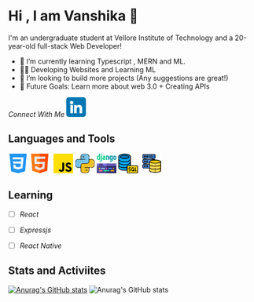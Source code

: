 # Hi , I am Vanshika 👋 #

I'm an undergraduate student at Vellore Institute of Technology and a 20-year-old full-stack Web Developer!
* 🌱 I’m currently learning Typescript , MERN and ML.
* 👨‍💻 Developing Websites and Learning ML
* 👯 I’m looking to build more projects (Any suggestions are great!)
* 🥅 Future Goals: Learn more about web 3.0 + Creating APIs

_Connect With Me_     <a href="https://www.linkedin.com/in/vanshika-singh-2680b0267/" target="_blank">
<img src= "https://github.com/vanshika-hgnis/vanshika-hgnis/blob/main/linkedin.png" width="40" height="40" />
</a>


## Languages and Tools ##
<img src="https://github.com/vanshika-hgnis/vanshika-hgnis/blob/main/css-3.png" width="40" height="40" >&nbsp;<img src="https://github.com/vanshika-hgnis/vanshika-hgnis/blob/main/html.png" width="40" height="40" > &nbsp;<img src="https://github.com/vanshika-hgnis/vanshika-hgnis/blob/main/js.png" width="40" height="40">&nbsp;<img src="https://github.com/vanshika-hgnis/vanshika-hgnis/blob/main/python.png" width="40" height="40" >&nbsp;<img src="https://github.com/vanshika-hgnis/vanshika-hgnis/blob/main/django.png" width="40" height="40" >&nbsp;<img src="https://github.com/vanshika-hgnis/vanshika-hgnis/blob/main/database.png" width="40" height="40" >
  &nbsp;<img src="https://github.com/vanshika-hgnis/vanshika-hgnis/blob/main/database-storage.png" width="40" height="40" >
 
## Learning ##
 - [ ] _React_
 - [ ] _Expressjs_
 - [ ] _React Native_


## Stats and Activiites ##

[![Anurag's GitHub stats](https://github-readme-stats.vercel.app/api?username=vanshika-hgnis)](https://github.com/vanshika-hgnis/github-readme-stats)
![Anurag's GitHub stats](https://github-readme-stats.vercel.app/api?username=vanshika-hgnis&show_icons=true&theme=catppuccin_latte)
